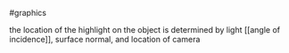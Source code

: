 
#graphics 

the location of the highlight on the object is determined by light [[angle of incidence]], surface normal, and location of camera
